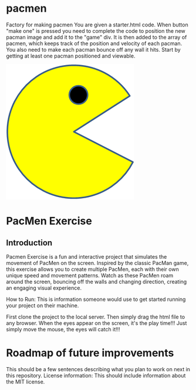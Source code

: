 # pacmen
Factory for making pacmen
You are given a starter.html code.
When button "make one" is pressed you need to complete the code 
to position the new pacman image and add it to the "game" div. It is then added to the array of pacmen, which keeps track of the position and velocity of each pacman.
You also need to make each pacman bounce off any wall it hits. 
Start by getting at least one pacman positioned and viewable. 

<img src="PacMan1.png">


<h1>PacMen Exercise</h1>

<h2>Introduction</h2>
Pacmen Exercise is a fun and interactive project that simulates the movement of PacMen on the screen. Inspired by the classic PacMan game, this exercise allows you to create multiple PacMen, each with their own unique speed and movement patterns. Watch as these PacMen roam around the screen, bouncing off the walls and changing direction, creating an engaging visual experience.




How to Run: This is information someone would use to get started running your project on their machine. 


First clone the project to the local server. Then simply drag the html file to any browser.
When the eyes appear on the screen, it's the play time!!!
Just simply move the mouse, the eyes will catch it!!!


<h1>Roadmap of future improvements</h1>

This should be a few sentences describing what you plan to work on next in this repository. 
License information: This should include information about the MIT license. 